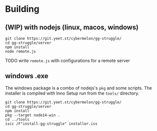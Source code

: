 
# Building

## (WIP) with nodejs (linux, macos, windows)

```
git clone https://git.yeet.st/cybermelon/gg-struggle/
cd gg-struggle/server
npm install
node remote.js
```

TODO write `remote.js` with configurations for a remote server

## windows .exe

The windows package is a combo of nodejs's `pkg` and some scripts.
The installer is compiled with Inno Setup run from the `tools/` directory.

```
git clone https://git.yeet.st/cybermelon/gg-struggle/
cd gg-struggle/server
npm install
pkg --target node14-win .
cd ../tools
iscc /F"install-gg-struggle" installer.iss
```


